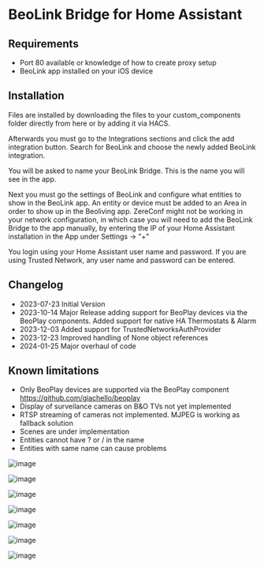 # BeoLink Bridge for Home Assistant

## Requirements
- Port 80 available or knowledge of how to create proxy setup
- BeoLink app installed on your iOS device

## Installation
Files are installed by downloading the files to your custom_components folder directly from here or by adding it via HACS.

Afterwards you must go to the Integrations sections and click the add integration button. Search for BeoLink and choose the newly added BeoLink integration.

You will be asked to name your BeoLink Bridge. This is the name you will see in the app.

Next you must go the settings of BeoLink and configure what entities to show in the BeoLink app. An entity or device must be added to an Area in order to show up in the Beoliving app. ZereConf might not be working in your network configuration, in which case you will need to add the BeoLink Bridge to the app manually, by entering the IP of your Home Assistant installation in the App under Settings -> "+"

You login using your Home Assistant user name and password. If you are using Trusted Network, any user name and password can be entered.

## Changelog
- 2023-07-23 Initial Version
- 2023-10-14 Major Release adding support for BeoPlay devices via the BeoPlay components. Added support for native HA Thermostats & Alarm
- 2023-12-03 Added support for TrustedNetworksAuthProvider
- 2023-12-23 Improved handling of None object references
- 2024-01-25 Major overhaul of code

## Known limitations
- Only BeoPlay devices are supported via the BeoPlay component https://github.com/giachello/beoplay
- Display of surveilance cameras on B&O TVs not yet implemented
- RTSP streaming of cameras not implemented. MJPEG is working as fallback solution
- Scenes are under implementation
- Entities cannot have ? or / in the name
- Entities with same name can cause problems

![image](https://github.com/djerik/beolink-ha/assets/1743422/cea1269c-f24a-42bf-823b-cba93f7d0b2f)

![image](https://github.com/djerik/beolink-ha/assets/1743422/0b40b828-f0d5-42a4-a7a5-39ff95d0a225)

![image](https://github.com/djerik/beolink-ha/assets/1743422/6f994a71-eda6-4d5e-bd51-6ecbc01e43cc)

![image](https://github.com/djerik/beolink-ha/assets/1743422/55a8fda9-6b3b-464d-a456-fb5d8cfde36c)

![image](https://github.com/djerik/beolink-ha/assets/1743422/edd30a1b-3ac5-4661-be4b-75d5dbfc8001)

![image](https://github.com/djerik/beolink-ha/assets/1743422/deee992a-9507-4eee-823a-e369c6e3b022)

![image](https://github.com/djerik/beolink-ha/assets/1743422/90dc92ef-27d0-4cf4-baf3-4c257311f1b4)
